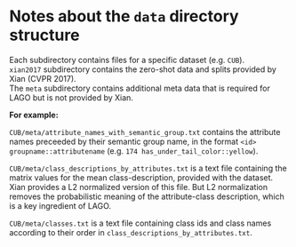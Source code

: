 # Notes about the `data` directory structure

Each subdirectory contains files for a specific dataset (e.g. `CUB`). <br>
`xian2017` subdirectory contains the zero-shot data and splits provided by Xian (CVPR 2017).<br>
The `meta` subdirectory contains additional meta data that is required for LAGO but is not provided by Xian.<br>

**For example:**

`CUB/meta/attribute_names_with_semantic_group.txt` contains the attribute names preceeded by their semantic group name, in the format `<id> groupname::attributename` (e.g. `174 has_under_tail_color::yellow`).

`CUB/meta/class_descriptions_by_attributes.txt` is a text file containing the matrix values 
for the mean class-description, provided with the dataset. Xian provides a L2 normalized version of this file. But L2 normalization removes the probabilistic meaning
 of the attribute-class description, which is a key ingredient of LAGO.

`CUB/meta/classes.txt` is a text file containing class ids and class names according to their order in `class_descriptions_by_attributes.txt`.



